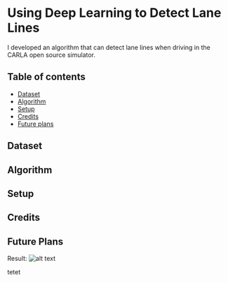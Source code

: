 # Using Deep Learning to Detect Lane Lines

I developed an algorithm that can detect lane lines when driving in the CARLA open source simulator.

## Table of contents
- [Dataset](#dataset)
- [Algorithm](#algorithm)
- [Setup](#setup)
- [Credits](#credits)
- [Future plans](#future-plans)

## Dataset

## Algorithm

## Setup

## Credits

## Future Plans

Result:
![alt text](output_video.gif)


tetet
